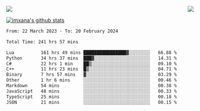 <p>
  <a href="https://count.getloli.com/"><img src="https://count.getloli.com/get/@xana.readme?theme=moebooru-h"></a>
  <img src="https://weather-icon.journeyad.repl.co/@hangzhou?v=1" align="right">
</p>


<a href="https://github.com/imxana"><img align="center" src="https://github-readme-stats.vercel.app/api?username=imxana&show_icons=true&include_all_commits=true&hide_border=tru&custom_title=imxana%27s%20Github%20Stats" alt="imxana's github stats" /></a> 

<!--START_SECTION:waka-->

```txt
From: 22 March 2023 - To: 20 February 2024

Total Time: 241 hrs 57 mins

Lua          161 hrs 49 mins ████████████████▓░░░░░░░░   66.88 %
Python       34 hrs 37 mins  ███▓░░░░░░░░░░░░░░░░░░░░░   14.31 %
C#           22 hrs 1 min    ██▒░░░░░░░░░░░░░░░░░░░░░░   09.10 %
C++          11 hrs 23 mins  █▒░░░░░░░░░░░░░░░░░░░░░░░   04.71 %
Binary       7 hrs 57 mins   ▓░░░░░░░░░░░░░░░░░░░░░░░░   03.29 %
Other        1 hr 6 mins     ░░░░░░░░░░░░░░░░░░░░░░░░░   00.46 %
Markdown     54 mins         ░░░░░░░░░░░░░░░░░░░░░░░░░   00.38 %
JavaScript   48 mins         ░░░░░░░░░░░░░░░░░░░░░░░░░   00.33 %
TypeScript   25 mins         ░░░░░░░░░░░░░░░░░░░░░░░░░   00.18 %
JSON         21 mins         ░░░░░░░░░░░░░░░░░░░░░░░░░   00.15 %
```

<!--END_SECTION:waka-->
